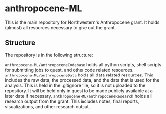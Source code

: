 # anthropocene-ML

This is the main repository for Northwestern's Anthropocene grant. It holds (almost) all resources necessary to give out the grant.

## Structure

The repository is in the following structure:

`anthropocene-ML/anthropoceneCodebase` holds all python scripts, shell scripts for submitting jobs to quest, and other code related resources. 
`anthropocene-ML/anthropoceneData` holds all data related resources. This includes the raw data, the processed data, and the data that is used for the analysis. This is held in the .gitignore file, so it is not uploaded to the repository. It will be held only in quest to be made publicly available at a later date if necessary.
`anthropocene-ML/anthropoceneResearch` holds all research output from the grant. This includes notes, final reports, visualizations, and other research output.
